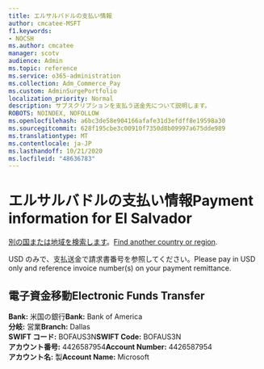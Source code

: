 ```yaml
---
title: エルサルバドルの支払い情報
author: cmcatee-MSFT
f1.keywords:
- NOCSH
ms.author: cmcatee
manager: scotv
audience: Admin
ms.topic: reference
ms.service: o365-administration
ms.collection: Adm_Commerce_Pay
ms.custom: AdminSurgePortfolio
localization_priority: Normal
description: サブスクリプションを支払う送金先について説明します。
ROBOTS: NOINDEX, NOFOLLOW
ms.openlocfilehash: a6bc3de58e904166afafe31d3efdff8e19598a30
ms.sourcegitcommit: 628f195cbe3c00910f7350d8b09997a675dde989
ms.translationtype: MT
ms.contentlocale: ja-JP
ms.lasthandoff: 10/21/2020
ms.locfileid: "48636783"
---
```

# <a name="payment-information-for-el-salvador"></a><span data-ttu-id="6d7da-103">エルサルバドルの支払い情報</span><span class="sxs-lookup"><span data-stu-id="6d7da-103">Payment information for El Salvador</span></span>

<span data-ttu-id="6d7da-104">[別の国または地域を検索します](../billing-and-payments/pay-for-your-subscription.md)。</span><span class="sxs-lookup"><span data-stu-id="6d7da-104">[Find another country or region](../billing-and-payments/pay-for-your-subscription.md).</span></span>

<span data-ttu-id="6d7da-105">USD のみで、支払送金で請求書番号を参照してください。</span><span class="sxs-lookup"><span data-stu-id="6d7da-105">Please pay in USD only and reference invoice number(s) on your payment remittance.</span></span>

## <a name="electronic-funds-transfer"></a><span data-ttu-id="6d7da-106">電子資金移動</span><span class="sxs-lookup"><span data-stu-id="6d7da-106">Electronic Funds Transfer</span></span>

<span data-ttu-id="6d7da-107">**Bank:** 米国の銀行</span><span class="sxs-lookup"><span data-stu-id="6d7da-107">**Bank:** Bank of America</span></span>  
<span data-ttu-id="6d7da-108">**分岐:** 営業</span><span class="sxs-lookup"><span data-stu-id="6d7da-108">**Branch:** Dallas</span></span>  
<span data-ttu-id="6d7da-109">**SWIFT コード:** BOFAUS3N</span><span class="sxs-lookup"><span data-stu-id="6d7da-109">**SWIFT Code:** BOFAUS3N</span></span>  
<span data-ttu-id="6d7da-110">**アカウント番号:** 4426587954</span><span class="sxs-lookup"><span data-stu-id="6d7da-110">**Account Number:** 4426587954</span></span>  
<span data-ttu-id="6d7da-111">**アカウント名:** 製</span><span class="sxs-lookup"><span data-stu-id="6d7da-111">**Account Name:** Microsoft</span></span>  